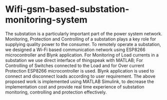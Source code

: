# Wifi-gsm-based-substation-monitoring-system
The substation is a particularly important part of the power system network. Monitoring, Protection and Controlling of a substation plays a key role for supplying quality power to the consumer. To remotely operate a substation, we designed a Wi-Fi based communication network using ESP8266 microcontroller and Blynk application. For Monitoring of Load currents in a substation we use direct interface of thingspeak with MATLAB; For Controlling of Switches connected to the Load and for Over current Protection ESP8266 microcontroller is used. Blynk application is used to connect and disconnect loads according to user requirement. The above proposed work is implemented using MATLAB Simulink, to decrease the implementation cost and provide real time experience of substation monitoring, controlling and protection effectively.
